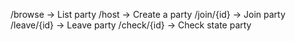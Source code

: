 /browse		->	List party
/host		-> 	Create a party
/join/{id}	-> 	Join party
/leave/{id}	-> 	Leave party
/check/{id}	->	Check state party
